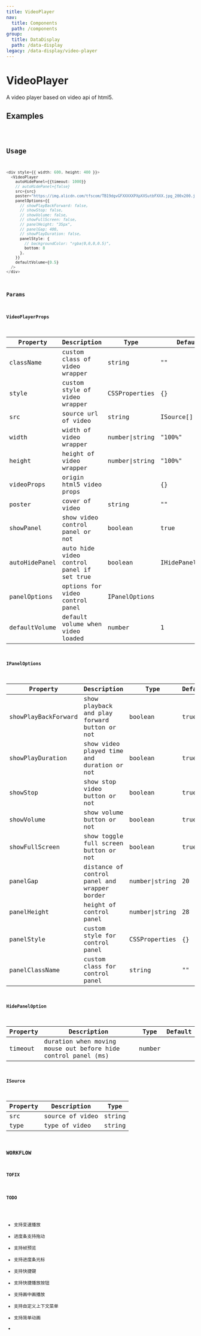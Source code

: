 ```yaml
---
title: VideoPlayer
nav:
  title: Components
  path: /components
group:
  title: DataDisplay
  path: /data-display
legacy: /data-display/video-player
---
```


# VideoPlayer

A video player based on video api of html5.
## Examples

<code src="./demo/basic.tsx" />

## Usage

```ts
<div style={{ width: 600, height: 400 }}>
  <VideoPlayer
    autoHidePanel={{timeout: 1000}}
    // autoHidePanel={false}
    src={src}
    poster="https://img.alicdn.com/tfscom/TB19dgvGFXXXXXPXpXXSutbFXXX.jpg_200x200.jpg"
    panelOptions={{
      // showPlayBackForward: false,
      // showStop: false,
      // showVolume: false,
      // showFullScreen: false,
      // panelHeight: "35px",
      // panelGap: 400,
      // showPlayDuration: false,
      panelStyle: {
        // backgroundColor: "rgba(0,0,0,0.5)",
        bottom: 8
      },
    }}
    defaultVolume={0.5}
  />
</div>
```

### Params

#### VideoPlayerProps

| Property | Description | Type | Default |
| -------- | ----------- | ---- | ------- |
| className | custom class of video wrapper | string | "" |
| style | custom style of video wrapper | CSSProperties | {} |
| src | source url of video | string | ISource[] | |
| width | width of video wrapper | number\|string | "100%" |
| height | height of video wrapper | number\|string | "100%" |
| videoProps | origin html5 video props |  | {} |
| poster | cover of video | string | "" |
| showPanel | show video control panel or not | boolean | true |
| autoHidePanel | auto hide video control panel if set true | boolean | IHidePanelOption | true |
| panelOptions | options for video control panel | IPanelOptions |  |
| defaultVolume | default volume when video loaded | number | 1 |

#### IPanelOptions

| Property | Description | Type | Default |
| -------- | ----------- | ---- | ------- |
| showPlayBackForward | show playback and play forward button or not | boolean | true |
| showPlayDuration | show video played time and duration or not | boolean | true |
| showStop | show stop video button or not | boolean | true |
| showVolume | show volume button or not | boolean | true |
| showFullScreen | show toggle full screen button or not | boolean | true |
| panelGap | distance of control panel and wrapper border | number\|string | 20 |
| panelHeight | height of control panel | number\|string| 28 |
| panelStyle | custom style for control panel | CSSProperties | {} |
| panelClassName | custom class for control panel | string | "" |

#### HidePanelOption

| Property | Description | Type | Default |
| -------- | ----------- | ---- | ------- |
| timeout | duration when moving mouse out before hide control panel (ms) | number |

#### ISource

| Property | Description | Type |
| -------- | ----------- | ---- |
| src | source of video | string |
| type | type of video | string |

### WORKFLOW

#### TOFIX

#### TODO

- 支持变速播放
- 进度条支持拖动
- 支持帧预览
- 支持进度条光标
- 支持快捷键
- 支持快捷播放按钮
- 支持画中画播放
- 支持自定义上下文菜单
- 支持简单动画
- 